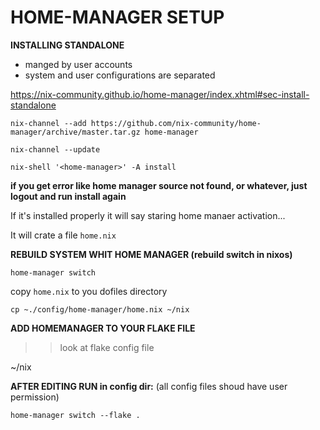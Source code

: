 # HOME-MANAGER SETUP

**INSTALLING STANDALONE**
- manged by user accounts
- system and user configurations are separated

https://nix-community.github.io/home-manager/index.xhtml#sec-install-standalone

```
nix-channel --add https://github.com/nix-community/home-manager/archive/master.tar.gz home-manager
```
```
nix-channel --update
```

```
nix-shell '<home-manager>' -A install
```

**if you get error like home manager source not found, or whatever, just logout and run install again**

If it's installed properly it will say staring home manaer activation...

It will crate a file `home.nix`


**REBUILD SYSTEM WHIT HOME MANAGER (rebuild switch in nixos)**

```
home-manager switch
```

copy `home.nix` to you dofiles directory

```
cp ~./config/home-manager/home.nix ~/nix
```

**ADD HOMEMANAGER TO YOUR FLAKE FILE**

>> look at flake config file

~/nix

**AFTER EDITING RUN in config dir:** (all config files shoud have user permission)

```
home-manager switch --flake .
```

